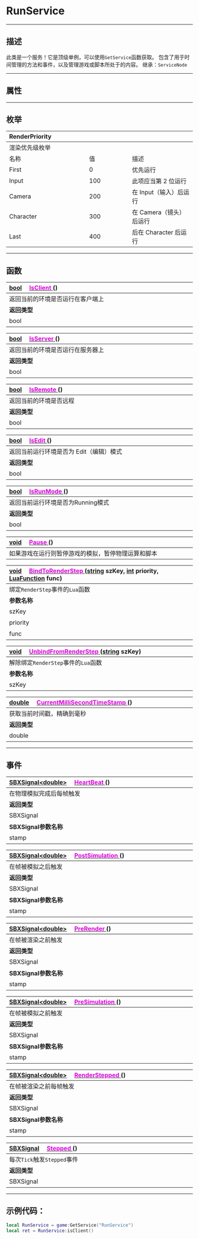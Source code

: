 # RunService
-----------------------------------------------------------------------------------------
## 描述

此类是一个服务！它是顶级单例，可以使用`GetService`函数获取。
包含了用于时间管理的方法和事件，以及管理游戏或脚本所处于的内容。
继承：`ServiceNode `

------------------------------------------------------------------------------------------
## 属性

------------------------------------------------------------------------------------------
## 枚举

|<div style="width:200px">RenderPriority</div>|<div style="width:100px"></div>|<div style="width:100px"></div>|
|:---   |:---|:---|
|渲染优先级枚举|
|名称   |值  |描述|
|First   |0   |优先运行|
|Input|100   |此项应当第 2 位运行|
|Camera  |200   |在 Input（输入）后运行|
|Character  |300   |在 Camera（镜头）后运行|
|Last  |400   |后在 Character 后运行|

------------------------------------------------------------------------------------------
## 函数

|<div style="width:500px">[bool]() &emsp;[<font color="dd00dd">IsClient</font> ]() ()</div>|<div style="width:698px"></div>|
|:---|:---|
|返回当前的环境是否运行在客户端上||
|**返回类型**|**概要**|
|bool|true, 运行在客户端上; false, 运行在服务端上|



|<div style="width:500px">[bool]() &emsp;[<font color="dd00dd">IsServer</font> ]() ()</div>|<div style="width:698px"></div>|
|:---|:---|
|返回当前的环境是否运行在服务器上||
|**返回类型**|**概要**|
|bool|true, 运行在服务器上; false, 运行在客户端上|


|<div style="width:500px">[bool]() &emsp;[<font color="dd00dd">IsRemote</font> ]() ()</div>|<div style="width:698px"></div>|
|:---|:---|
|返回当前的环境是否远程||
|**返回类型**|**概要**|
|bool|返回true，表示当前的环境是远程|


|<div style="width:500px">[bool]() &emsp;[<font color="dd00dd">IsEdit</font> ]() ()</div>|<div style="width:698px"></div>|
|:---|:---|
|返回当前运行环境是否为 Edit（编辑）模式||
|**返回类型**|**概要**|
|bool|true, 运行在Edit模式; false, 未运行在Edit模式|


|<div style="width:500px">[bool]() &emsp;[<font color="dd00dd">IsRunMode</font> ]() ()</div>|<div style="width:698px"></div>|
|:---|:---|
|返回当前运行环境是否为Running模式||
|**返回类型**|**概要**|
|bool|true, 当前运行在Running模式; false, 当前运行在编辑模式或者Pause模式|



|<div style="width:500px">[void]() &emsp;[<font color="dd00dd">Pause</font> ]() ()</div>|<div style="width:698px"></div>|
|:---|:---|
|如果游戏在运行则暂停游戏的模拟，暂停物理运算和脚本||



|<div style="width:500px">[void]() &emsp;[<font color="dd00dd">BindToRenderStep</font> ]() ([string]() szKey, [int]() priority, [LuaFunction]() func)</div>|<div style="width:100px"></div>|<div style="width:45px"></div>|<div style="width:400px"></div>|
|:---|:---|:---|:---|
|绑定`RenderStep`事件的`Lua`函数||||
|**参数名称**|**类别**|**默认**|**描述**|
|szKey|string||`Lua`函数唯一标识|
|priority|int||函数调用的优先级（参考枚举`RenderPriority`）|
|func|LuaFunction||`Lua`函数的C++映射`LuaFunction`|



|<div style="width:500px">[void]() &emsp;[<font color="dd00dd">UnbindFromRenderStep</font> ]() ([string]() szKey)</div>|<div style="width:100px"></div>|<div style="width:45px"></div>|<div style="width:400px"></div>|
|:---|:---|:---|:---|
|解除绑定`RenderStep`事件的`Lua`函数||||
|**参数名称**|**类别**|**默认**|**描述**|
|szKey|string||Lua函数唯一标识|


|<div style="width:500px">[double]() &emsp;[<font color="dd00dd">CurrentMilliSecondTimeStamp</font> ]() ()</div>|<div style="width:698px"></div>|
|:---|:---|
|获取当前时间戳，精确到毫秒||
|**返回类型**|**概要**|
|double|毫秒时间戳 |



------------------------------------------------------------------------------------------
## 事件


|<div style="width:500px">[SBXSignal\<double\>]() &emsp;[<font color="dd00dd">HeartBeat</font> ]() ()</div>|<div style="width:100px"></div>|<div style="width:45px"></div>|<div style="width:400px"></div>|
|:---|:---|:---|:---|
|在物理模拟完成后每帧触发||||
|**返回类型**|||**概要**|
|SBXSignal|||事件参数为（`double stamp`）|
|**SBXSignal参数名称**|**类别**|**默认**|**描述**|
|stamp|double||毫秒时间戳|


|<div style="width:500px">[SBXSignal\<double\>]() &emsp;[<font color="dd00dd">PostSimulation</font> ]() ()</div>|<div style="width:100px"></div>|<div style="width:45px"></div>|<div style="width:400px"></div>|
|:---|:---|:---|:---|
|在帧被模拟之后触发||||
|**返回类型**|||**概要**|
|SBXSignal|||事件参数为（`double stamp`）|
|**SBXSignal参数名称**|**类别**|**默认**|**描述**|
|stamp|double||毫秒时间戳|


|<div style="width:500px">[SBXSignal\<double\>]() &emsp;[<font color="dd00dd">PreRender</font> ]() ()</div>|<div style="width:100px"></div>|<div style="width:45px"></div>|<div style="width:400px"></div>|
|:---|:---|:---|:---|
|在帧被渲染之前触发||||
|**返回类型**|||**概要**|
|SBXSignal|||事件参数为（`double stamp`）|
|**SBXSignal参数名称**|**类别**|**默认**|**描述**|
|stamp|double||毫秒时间戳|


|<div style="width:500px">[SBXSignal\<double\>]() &emsp;[<font color="dd00dd">PreSimulation</font> ]() ()</div>|<div style="width:100px"></div>|<div style="width:45px"></div>|<div style="width:400px"></div>|
|:---|:---|:---|:---|
|在帧被模拟之前触发||||
|**返回类型**|||**概要**|
|SBXSignal|||事件参数为（`double stamp`）|
|**SBXSignal参数名称**|**类别**|**默认**|**描述**|
|stamp|double||毫秒时间戳|


|<div style="width:500px">[SBXSignal\<double\>]() &emsp;[<font color="dd00dd">RenderStepped</font> ]() ()</div>|<div style="width:100px"></div>|<div style="width:45px"></div>|<div style="width:400px"></div>|
|:---|:---|:---|:---|
|在帧被渲染之前每帧触发||||
|**返回类型**|||**概要**|
|SBXSignal|||事件参数为（`double stamp`）|
|**SBXSignal参数名称**|**类别**|**默认**|**描述**|
|stamp|double||毫秒时间戳|


|<div style="width:500px">[SBXSignal]() &emsp;[<font color="dd00dd">Stepped</font> ]() ()</div>|<div style="width:100px"></div>|<div style="width:45px"></div>|<div style="width:400px"></div>|
|:---|:---|:---|:---|
|每次`Tick`触发`Stepped`事件||||
|**返回类型**|||**概要**|
|SBXSignal|||每次`Tick`触发`Stepped`事件触发|

------------------------------------------------------------------------------------------
## 示例代码：

```lua
local RunService = game:GetService("RunService")
local ret = RunService:isClient()
```
